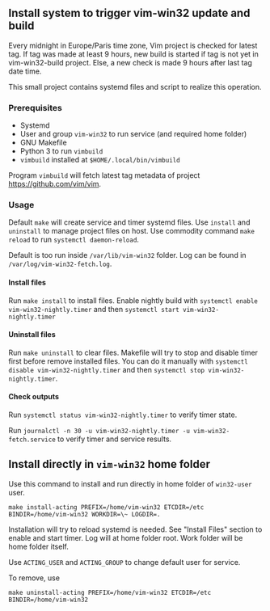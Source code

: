 ## Install system to trigger vim-win32 update and build

Every midnight in Europe/Paris time zone, Vim project is checked for latest
tag. If tag was made at least 9 hours, new build is started if tag is not
yet in vim-win32-build project. Else, a new check is made 9 hours after
last tag date time.

This small project contains systemd files and script to realize this
operation.

### Prerequisites

- Systemd
- User and group `vim-win32` to run service (and required home folder)
- GNU Makefile
- Python 3 to run `vimbuild`
- `vimbuild` installed at `$HOME/.local/bin/vimbuild`

Program `vimbuild` will fetch latest tag metadata of project
<https://github.com/vim/vim>.

### Usage

Default `make` will create service and timer systemd files. Use `install` and
`uninstall` to manage project files on host. Use commodity command `make
reload` to run `systemctl daemon-reload`.

Default is too run inside `/var/lib/vim-win32` folder.
Log can be found in `/var/log/vim-win32-fetch.log`.

#### Install files

Run `make install` to install files. Enable nightly build with
`systemctl enable vim-win32-nightly.timer` and then
`systemctl start vim-win32-nightly.timer`

#### Uninstall files

Run `make uninstall` to clear files. Makefile will try to stop and disable
timer first before remove installed files.
You can do it manually with
`systemctl disable vim-win32-nightly.timer` and then
`systemctl stop vim-win32-nightly.timer`.

#### Check outputs

Run `systemctl status vim-win32-nightly.timer` to verify timer state.

Run
`journalctl -n 30 -u vim-win32-nightly.timer -u vim-win32-fetch.service`
to verify timer and service results.

## Install directly in `vim-win32` home folder

Use this command to install and run directly in home folder of `win32-user`
user.

```shell
make install-acting PREFIX=/home/vim-win32 ETCDIR=/etc BINDIR=/home/vim-win32 WORKDIR=\~ LOGDIR=.
```

Installation will try to reload systemd is needed. See "Install Files" section
to enable and start timer. Log will at home folder root. Work folder will be
home folder itself.

Use `ACTING_USER` and `ACTING_GROUP` to change default user for service.

To remove, use

```shell
make uninstall-acting PREFIX=/home/vim-win32 ETCDIR=/etc BINDIR=/home/vim-win32
```
